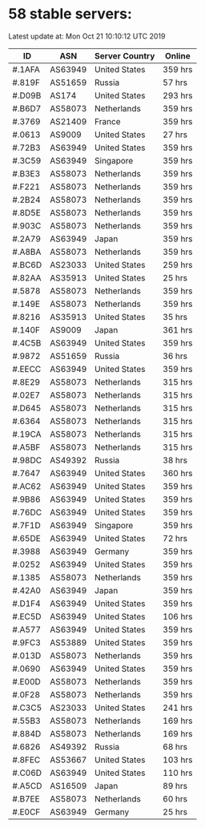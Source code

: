 # 58 stable servers:

Latest update at: Mon Oct 21 10:10:12 UTC 2019

| ID | ASN | Server Country | Online |
| -- | --- | -------------- | ------ |
| #.1AFA | AS63949 | United States | 359 hrs |
| #.819F | AS51659 | Russia | 57 hrs |
| #.D09B | AS174 | United States | 293 hrs |
| #.B6D7 | AS58073 | Netherlands | 359 hrs |
| #.3769 | AS21409 | France | 359 hrs |
| #.0613 | AS9009 | United States | 27 hrs |
| #.72B3 | AS63949 | United States | 359 hrs |
| #.3C59 | AS63949 | Singapore | 359 hrs |
| #.B3E3 | AS58073 | Netherlands | 359 hrs |
| #.F221 | AS58073 | Netherlands | 359 hrs |
| #.2B24 | AS58073 | Netherlands | 359 hrs |
| #.8D5E | AS58073 | Netherlands | 359 hrs |
| #.903C | AS58073 | Netherlands | 359 hrs |
| #.2A79 | AS63949 | Japan | 359 hrs |
| #.A8BA | AS58073 | Netherlands | 359 hrs |
| #.BC6D | AS23033 | United States | 259 hrs |
| #.82AA | AS35913 | United States | 25 hrs |
| #.5878 | AS58073 | Netherlands | 359 hrs |
| #.149E | AS58073 | Netherlands | 359 hrs |
| #.8216 | AS35913 | United States | 35 hrs |
| #.140F | AS9009 | Japan | 361 hrs |
| #.4C5B | AS63949 | United States | 359 hrs |
| #.9872 | AS51659 | Russia | 36 hrs |
| #.EECC | AS63949 | United States | 359 hrs |
| #.8E29 | AS58073 | Netherlands | 315 hrs |
| #.02E7 | AS58073 | Netherlands | 315 hrs |
| #.D645 | AS58073 | Netherlands | 315 hrs |
| #.6364 | AS58073 | Netherlands | 315 hrs |
| #.19CA | AS58073 | Netherlands | 315 hrs |
| #.A5BF | AS58073 | Netherlands | 315 hrs |
| #.98DC | AS49392 | Russia | 38 hrs |
| #.7647 | AS63949 | United States | 360 hrs |
| #.AC62 | AS63949 | United States | 359 hrs |
| #.9B86 | AS63949 | United States | 359 hrs |
| #.76DC | AS63949 | United States | 359 hrs |
| #.7F1D | AS63949 | Singapore | 359 hrs |
| #.65DE | AS63949 | United States | 72 hrs |
| #.3988 | AS63949 | Germany | 359 hrs |
| #.0252 | AS63949 | United States | 359 hrs |
| #.1385 | AS58073 | Netherlands | 359 hrs |
| #.42A0 | AS63949 | Japan | 359 hrs |
| #.D1F4 | AS63949 | United States | 359 hrs |
| #.EC5D | AS63949 | United States | 106 hrs |
| #.A577 | AS63949 | United States | 359 hrs |
| #.9FC3 | AS53889 | United States | 359 hrs |
| #.013D | AS58073 | Netherlands | 359 hrs |
| #.0690 | AS63949 | United States | 359 hrs |
| #.E00D | AS58073 | Netherlands | 359 hrs |
| #.0F28 | AS58073 | Netherlands | 359 hrs |
| #.C3C5 | AS23033 | United States | 241 hrs |
| #.55B3 | AS58073 | Netherlands | 169 hrs |
| #.884D | AS58073 | Netherlands | 169 hrs |
| #.6826 | AS49392 | Russia | 68 hrs |
| #.8FEC | AS53667 | United States | 103 hrs |
| #.C06D | AS63949 | United States | 110 hrs |
| #.A5CD | AS16509 | Japan | 89 hrs |
| #.B7EE | AS58073 | Netherlands | 60 hrs |
| #.E0CF | AS63949 | Germany | 25 hrs |


